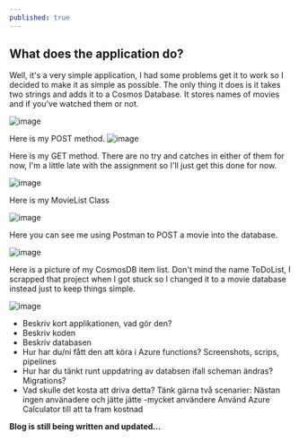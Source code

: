```yaml
---
published: true
---
```

## What does the application do?

Well, it's a very simple application, I had  some problems get it to work so I decided to make it as simple as possible. The only thing it does is it takes two strings and adds it to a Cosmos Database. It stores names of movies and if you've watched them or not.

![image](https://user-images.githubusercontent.com/70013388/135697623-dd7353f8-b024-476d-b33c-44b724f9de2e.png)

Here is my POST method.
![image](https://user-images.githubusercontent.com/70013388/135697644-0c7418ed-f5ec-4458-8938-5c65afde6b82.png)

Here is my GET method. There are no try and catches in either of them for now, I'm a little late with the assignment so I'll just get this done for now.  

![image](https://user-images.githubusercontent.com/70013388/135697663-c83a7ea3-9d76-4359-b752-ecfff09b2b52.png)

Here is my MovieList Class  

![image](https://user-images.githubusercontent.com/70013388/135697703-b022ad00-33a1-4809-9324-90ebc2a5f215.png)

Here you can see me using Postman to POST a movie into the database.  

![image](https://user-images.githubusercontent.com/70013388/135697792-31f0f148-fdf5-4a88-91a6-2ce55aa79670.png)

Here is a picture of my CosmosDB item list. Don't mind the name ToDoList, I scrapped that project when I got stuck so I changed it to a movie database instead just to keep things simple.  

![image](https://user-images.githubusercontent.com/70013388/135697813-005799c4-0b53-4998-a2a2-45b5ec7556cd.png)




- Beskriv kort applikationen, vad gör den?
- Beskriv koden
- Beskriv databasen
- Hur har du/ni fått den att köra i Azure functions? Screenshots, scrips, pipelines
- Hur har du tänkt runt uppdatring av databsen ifall scheman ändras? Migrations?
- Vad skulle det kosta att driva detta? Tänk gärna två scenarier: Nästan ingen använadere och jätte jätte -mycket användere
Använd Azure Calculator till att ta fram kostnad


**Blog is still being written and updated...**
